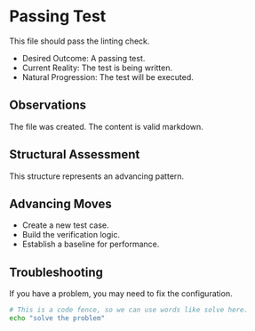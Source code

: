# Passing Test

This file should pass the linting check.

- Desired Outcome: A passing test.
- Current Reality: The test is being written.
- Natural Progression: The test will be executed.

## Observations

The file was created.
The content is valid markdown.

## Structural Assessment

This structure represents an advancing pattern.

## Advancing Moves

- Create a new test case.
- Build the verification logic.
- Establish a baseline for performance.

## Troubleshooting

If you have a problem, you may need to fix the configuration.

```bash
# This is a code fence, so we can use words like solve here.
echo "solve the problem"
```
